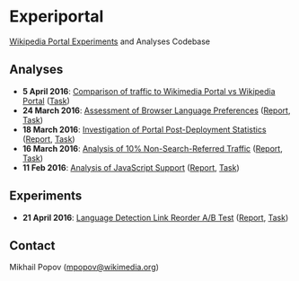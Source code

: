 # Experiportal
[Wikipedia Portal Experiments](https://meta.wikimedia.org/wiki/Research:Portal_experiments) and Analyses Codebase

## Analyses

* __5 April 2016__: [Comparison of traffic to Wikimedia Portal vs Wikipedia Portal](https://github.com/wikimedia-research/Discovery-Portal-Adhoc-WikimediaPortal) ([Task](https://phabricator.wikimedia.org/T129750))
* __24 March 2016__: [Assessment of Browser Language Preferences](Analyses/Browser%20Preferred%20Languages) ([Report](https://commons.wikimedia.org/wiki/File:Analysis_of_Clickthrough_Rates_and_User_Preferred_Languages_on_Wikipedia_Portal.pdf), [Task](https://phabricator.wikimedia.org/T129679))
* __18 March 2016__: [Investigation of Portal Post-Deployment Statistics](Analyses/Post-Deployment%20(2016-03-18)) ([Report](https://commons.wikimedia.org/wiki/File:Initial_Assessment_of_New_Wikipedia_Portal%27s_Search_Box_Deployment.pdf), [Task](https://phabricator.wikimedia.org/T130235))
* __16 March 2016__: [Analysis of 10% Non-Search-Referred Traffic](Analyses/10%25%20Referrals) ([Report](https://commons.wikimedia.org/wiki/File:Analysis_of_Non-Search_Engine_Referred_Traffic_to_Wikipedia_Portal.pdf), [Task](https://phabricator.wikimedia.org/T129563))
* __11 Feb 2016__: [Analysis of JavaScript Support](https://github.com/wikimedia-research/Discovery-Portal-Adhoc-JavaScriptSupport) ([Report](https://commons.wikimedia.org/wiki/File:Analysis_of_Wikipedia_Portal_Traffic_and_JavaScript_Support.pdf), [Task](https://phabricator.wikimedia.org/T124655))

## Experiments

* __21 April 2016__: [Language Detection Link Reorder A/B Test](https://github.com/wikimedia-research/Discovery-Portal-Test-PrimaryLinkLangDetect) ([Report](https://commons.wikimedia.org/wiki/File:Wikipedia_Portal_Test_of_Language_Detection_and_Primary_Link_Resorting.pdf), [Task](https://phabricator.wikimedia.org/T124115))

## Contact

Mikhail Popov (mpopov@wikimedia.org)
